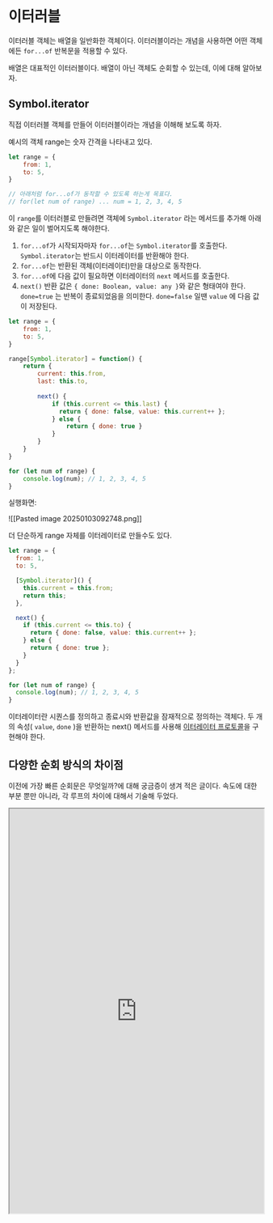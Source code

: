 # 이터러블

이터러블 객체는 배열을 일반화한 객체이다. 이터러블이라는 개념을 사용하면 어떤 객체에든 `for...of` 반복문을 적용할 수 있다.

배열은 대표적인 이터러블이다. 배열이 아닌 객체도 순회할 수 있는데, 이에 대해 알아보자.

## Symbol.iterator

직접 이터러블 객체를 만들어 이터러블이라는 개념을 이해해 보도록 하자.

예시의 객체 range는 숫자 간격을 나타내고 있다.

```jsx
let range = {
	from: 1,
	to: 5,
}

// 아래처럼 for...of가 동작할 수 있도록 하는게 목표다.
// for(let num of range) ... num = 1, 2, 3, 4, 5
```

이 `range`를 이터러블로 만들려면 객체에 `Symbol.iterator` 라는 메서드를 추가해 아래와 같은 일이 벌어지도록 해야한다.

1. `for...of`가 시작되자마자 `for...of`는 `Symbol.iterator`를 호출한다. `Symbol.iterator`는 반드시 이터레이터를 반환해야 한다.
2. `for...of`는 반환된 객체(이터레이터)만을 대상으로 동작한다.
3. `for...of`에 다음 값이 필요하면 이터레이터의 `next` 메서드를 호출한다.
4. `next()` 반환 값은 `{ done: Boolean, value: any }`와 같은 형태여야 한다. `done=true` 는 반복이 종료되었음을 의미한다. `done=false` 일땐 `value` 에 다음 값이 저장된다.

```jsx
let range = {
	from: 1,
	to: 5,
}

range[Symbol.iterator] = function() {
	return {
		current: this.from,
		last: this.to,
		
		next() {
			if (this.current <= this.last) {
			  return { done: false, value: this.current++ };
			} else {
				return { done: true }
			}
		}
	}
}

for (let num of range) {
	console.log(num); // 1, 2, 3, 4, 5
}
```

실행화면:

![[Pasted image 20250103092748.png]]

더 단순하게 range 자체를 이터레이터로 만들수도 있다.

```jsx
let range = {
  from: 1,
  to: 5,

  [Symbol.iterator]() {
    this.current = this.from;
    return this;
  },

  next() {
    if (this.current <= this.to) {
      return { done: false, value: this.current++ };
    } else {
      return { done: true };
    }
  }
};

for (let num of range) {
  console.log(num); // 1, 2, 3, 4, 5
}
```

이터레이터란 시퀀스를 정의하고 종료시와 반환값을 잠재적으로 정의하는 객체다. 두 개의 속성( `value`, `done` )을 반환하는 next() 메서드를 사용해 [이터레이터 프로토콜](https://developer.mozilla.org/ko/docs/Web/JavaScript/Reference/Iteration_protocols#the_iterator_protocol)을 구현해야 한다.

## 다양한 순회 방식의 차이점

이전에 가장 빠른 순회문은 무엇일까?에 대해 궁금증이 생겨 적은 글이다. 속도에 대한 부분 뿐만 아니라, 각 루프의 차이에 대해서 기술해 두었다.

<iframe width="100%" height="800px" src="https://velog.io/@koreanthuglife/%EC%9E%90%EB%B0%94%EC%8A%A4%ED%81%AC%EB%A6%BD%ED%8A%B8%EC%97%90%EC%84%9C-%EA%B0%80%EC%9E%A5-%EB%B9%A0%EB%A5%B8-%EB%B0%98%EB%B3%B5%EB%AC%B8-feat.-for...of-for...in-forEach-for"/>

